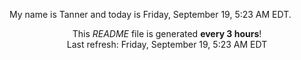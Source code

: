 My name is Tanner and today is Friday, September 19, 5:23 AM EDT.

<p align="center">This <i>README</i> file is generated <b>every 3 hours</b>!</br>Last refresh: Friday, September 19, 5:23 AM EDT<br /></p>
